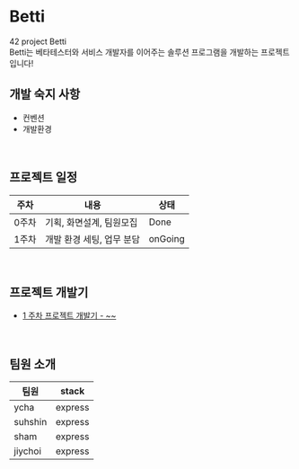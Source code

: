 # Betti
42 project Betti<br>
Betti는 베타테스터와 서비스 개발자를 이어주는 솔루션 프로그램을 개발하는 프로젝트 입니다!



## 개발 숙지 사항

* 컨벤션
* 개발환경

<br>

## 프로젝트 일정
| 주차 | 내용 | 상태 |
|---|---|---|
|0주차|기획, 화면설계, 팀원모집| Done |
|1주차|개발 환경 세팅, 업무 분담| onGoing |

<br>

## 프로젝트 개발기
* [1 주차 프로젝트 개발기 - ~~](https://www.google.com)

<br>

## 팀원 소개
| 팀원 | stack |
|---|---|
|ycha|express|
|suhshin|express|
|sham|express|
|jiychoi|express|

#
